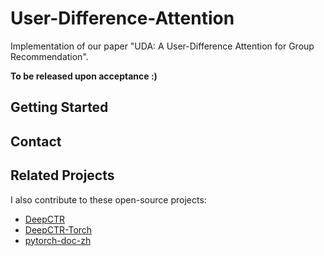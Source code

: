 # User-Difference-Attention

Implementation of our paper "UDA: A User-Difference Attention for Group Recommendation".

**To be released upon acceptance :)**

## Getting Started



## Contact



## Related Projects

I also contribute to these open-source projects:

- [DeepCTR](https://github.com/shenweichen/DeepCTR) 
- [DeepCTR-Torch](https://github.com/shenweichen/DeepCTR-Torch)
- [pytorch-doc-zh](https://github.com/apachecn/pytorch-doc-zh)

